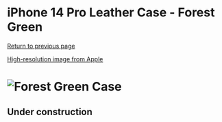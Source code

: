 # iPhone 14 Pro Leather Case - Forest Green

[Return to previous page](/iphone_14)

[High-resolution image from Apple](https://store.storeimages.cdn-apple.com/8756/as-images.apple.com/is//MPPH3?wid=4500&hei=4500&fmt=png)

# ![Forest Green Case](/everyphone/MPPH3.png)

## Under construction
